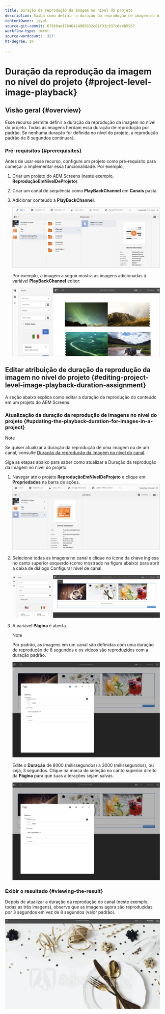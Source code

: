 ```yaml
---
title: Duração da reprodução da imagem no nível do projeto
description: Saiba como definir a duração da reprodução de imagem no nível do projeto.
contentOwner: jsyal
source-git-commit: 67560ae17646424985032c81f33c937c6eeb5957
workflow-type: tm+mt
source-wordcount: '327'
ht-degree: 1%

---
```



# Duração da reprodução da imagem no nível do projeto {#project-level-image-playback}

## Visão geral {#overview}

Esse recurso permite definir a duração da reprodução da imagem no nível do projeto. Todas as imagens herdam essa duração de reprodução por padrão. Se nenhuma duração for definida no nível do projeto, a reprodução padrão de 8 segundos continuará.

### Pré-requisitos {#prerequisites}

Antes de usar esse recurso, configure um projeto como pré-requisito para começar a implementar essa funcionalidade. Por exemplo,

1. Criar um projeto do AEM Screens (neste exemplo, **ReproduçãoEmNívelDeProjeto**).
1. Criar um canal de sequência como **PlayBackChannel** em **Canais** pasta.
1. Adicionar conteúdo a **PlayBackChannel**.

   ![ativos](assets/image_playback1.png)

   Por exemplo, a imagem a seguir mostra as imagens adicionadas à variável **PlayBackChannel** editor:

   ![ativos](assets/image_playback2.png)

## Editar atribuição de duração da reprodução da imagem no nível do projeto {#editing-project-level-image-playback-duration-assignment}

A seção abaixo explica como editar a duração da reprodução do conteúdo em um projeto do AEM Screens.

### Atualização da duração da reprodução de imagens no nível do projeto {#updating-the-playback-duration-for-images-in-a-project}


>[!NOTE]
>
>Se quiser atualizar a duração da reprodução de uma imagem ou de um canal, consulte [Duração da reprodução da imagem no nível do canal](channel-level-image-playback.md).

Siga as etapas abaixo para saber como atualizar a Duração da reprodução da imagem no nível do projeto:

1. Navegar até o projeto **ReproduçãoEmNívelDeProjeto** e clique em **Propriedades** na barra de ações.
   ![ativos](assets/image_playback3.png)

1. Selecione todas as imagens no canal e clique no ícone da chave inglesa no canto superior esquerdo (como mostrado na figura abaixo) para abrir a caixa de diálogo Configurar nível de canal.

   ![screen_shot_2019-06-25at95945am](assets/screen_shot_2019-06-25at95945am.png)

1. A variável **Página** é aberta.

   >[!NOTE]
   >
   >Por padrão, as imagens em um canal são definidas com uma duração de reprodução de 8 segundos e os vídeos são reproduzidos com a duração padrão.

   ![screen_shot_2019-06-25at100343am](assets/screen_shot_2019-06-25at100343am.png)

   Edite o **Duração** de 8000 (milissegundos) a 3000 (milissegundos), ou seja, 3 segundos. Clique na marca de seleção no canto superior direito da **Página** para que suas alterações sejam salvas.

   ![screen_shot_2019-06-25at101527am](assets/screen_shot_2019-06-25at101527am.png)

### Exibir o resultado {#viewing-the-result}

Depois de atualizar a duração da reprodução do canal (neste exemplo, todas as três imagens), observe que as imagens agora são reproduzidas por 3 segundos em vez de 8 segundos (valor padrão).

![channel_preview](assets/channel_preview.gif)

